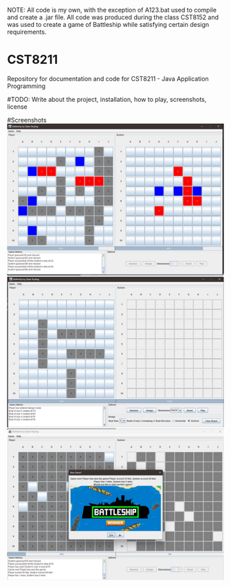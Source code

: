 NOTE: All code is my own, with the exception of A123.bat used to compile and create a .jar file. All code was produced during the class CST8152 and was used to create a game of Battleship while satisfying certain design requirements. 
# CST8211
Repository for documentation and code for CST8211 - Java Application Programming

#TODO: Write about the project, installation, how to play, screenshots, license 

#Screenshots 
![Alt text](/screenshots/Screenshot%202023-07-10%20224504.png?raw=true)
![Alt text](/screenshots/Screenshot%202023-07-10%20231305.png?raw=true )
![Alt text](/screenshots/Screenshot%202023-07-10%20231433.png?raw=true )
